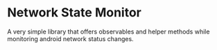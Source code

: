 # Network State Monitor

A very simple library that offers observables and helper methods while monitoring android network status changes.